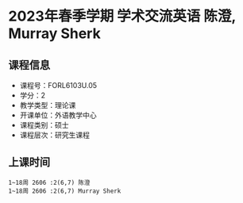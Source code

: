 # 2023年春季学期 学术交流英语 陈澄, Murray Sherk






## 课程信息

- 课程号：FORL6103U.05
- 学分：2
- 教学类型：理论课
- 开课单位：外语教学中心
- 课程类别：硕士
- 课程层次：研究生课程

## 上课时间

```
1~18周 2606 :2(6,7) 陈澄
1~18周 2606 :2(6,7) Murray Sherk
```

